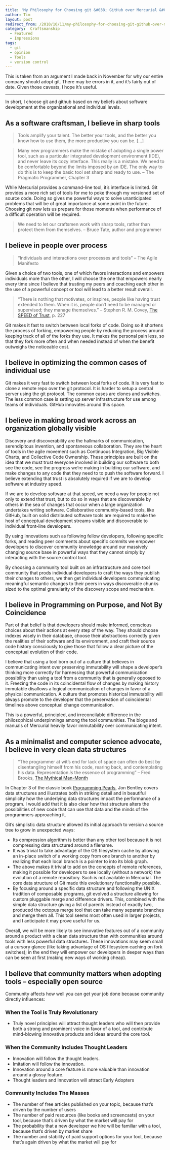 ```yaml
---
title: 'My Philosophy for Choosing git &#038; GitHub over Mercurial &#038; BitBucket'
author: Tim
layout: post
redirect_from: /2010/10/11/my-philosophy-for-choosing-git-github-over-mercurial-bitbucket/
category:  Craftsmanship
  - Featured
  - Impressions
tags:
  - git
  - opinion
  - Tools
  - version control
---
```

This is taken from an argument I made back in November for why our entire company should adopt git. There may be errors in it, and it&#8217;s fairly out of date. Given those caveats, I hope it&#8217;s useful.

* * *

In short, I choose git and github based on my beliefs about software development at the organizational and individual levels.

## As a software craftsman, I believe in sharp tools

> Tools amplify your talent. The better your tools, and the better you know how to use them, the more productive you can be. [&#8230;]

> Many new programmers make the mistake of adopting a single power tool, such as a particular integrated development environment (IDE), and never leave its cozy interface. This really is a mistake. We need to be comfortable beyond the limits imposed by an IDE. The only way to do this is to keep the basic tool set sharp and ready to use.
> &#8211; The Pragmatic Programmer, Chapter 3

<!--more-->

While Mercurial provides a command-line tool, it&#8217;s interface is limited. Git provides a more rich set of tools for me to poke through my versioned set of source code. Doing so gives me powerful ways to solve unanticipated problems that will be of great importance at some point in the future. Choosing git now lets us prepare for those moments when performance of a difficult operation will be required.

> We need to let our craftsmen work with sharp tools, rather than protect them from themselves.
> &#8211; Bruce Tate, author and programmer

## I believe in people over process

> &#8220;Individuals and interactions over processes and tools&#8221; &#8211; The Agile Manifesto

Given a choice of two tools, one of which favors interactions and empowers individuals more than the other, I will choose the one that empowers nearly every time since I believe that trusting my peers and coaching each other in the use of a powerful concept or tool will lead to a better result overall.

> &#8220;There is nothing that motivates, or inspires, people like having trust extended to them. When it is, people don&#8217;t need to be managed or supervised; they manage themselves.&#8221; &#8211; Stephen R. M. Covey, [The SPEED of Trust][1], p. 227

Git makes it fast to switch between local forks of code. Doing so it shortens the process of forking, empowering people by reducing the process around keeping track of all of the forks they use. It makes the personal pain less, so that they fork more often and when needed instead of when the benefit outweighs the noticeable cost.

## I believe in optimizing the common cases of individual use

Git makes it very fast to switch between local forks of code. It is very fast to clone a remote repo over the git protocol. It is harder to setup a central server using the git protocol. The common cases are clones and switches. The less common case is setting up server infrastructure for use among teams of individuals. GitHub innovates around this space.

## I believe in making broad work across an organization globally visible

Discovery and discoverability are the hallmarks of communication, serendipitous invention, and spontaneous collaboration. They are the heart of tools in the agile movement such as Continuous Integration, Big Visible Charts, and Collective Code Ownership. These principles are built on the idea that we must trust everyone involved in building our software to both see the code, see the progress we&#8217;re making in building our software, and make changes to any code that they need to to push the software forward. I believe extending that trust is absolutely required if we are to develop software at industry speed.

If we are to develop software at that speed, we need a way for people not only to extend that trust, but to do so in ways that are discoverable by others in the sea of changes that occur when a large organization undertakes writing software. Collaborative community-based tools, like GitHub, built on solid distributed software tools are required to make the host of conceptual development streams visible and discoverable to individual front-line developers.

By using innovations such as following fellow developers, following specific forks, and reading peer comments about specific commits we empower developers to discover community knowledge around our massively changing source base in powerful ways that they cannot simply by interacting with the source control tool.

By choosing a community tool built on an infrastructure and core tool community that prods individual developers to craft the ways they publish their changes to others, we then get individual developers communicating meaningful semantic changes to their peers in ways discoverable chunks sized to the optimal granularity of the discovery scope and mechanism.

## I believe in Programming on Purpose, and Not By Coincidence

Part of that belief is that developers should make informed, conscious choices about their actions at every step of the way. They should choose indexes wisely in their database, choose their abstractions correctly given the realities of their software and its environment, and craft their source code history consciously to give those that follow a clear picture of the conceptual evolution of their code.

I believe that using a tool born out of a culture that believes in communicating intent over preserving immutability will shape a developer&#8217;s thinking more correctly for harnessing that powerful communication possibility than using a tool from a community that is generally opposed to it. Freezing the code in its coincidental flow of changes by making history immutable disallows a logical communication of changes in favor of a physical communication. A culture that promotes historical immutability will always promote to the developer that the preservation of coincidental timelines above conceptual change communication.

This is a powerful, principled, and irreconcilable difference in the philosophical underpinnings among the tool communities. The blogs and manuals of Mercurial heavily favor immutability over communicating intent.

## As a minimalist and computer science advocate, I believe in very clean data structures

> &#8220;The programmer at wit&#8217;s end for lack of space can often do best by disentangling himself from his code, rearing back, and contemplating his data. Representation *is* the essence of programming&#8221; &#8211; Fred Brooks, [The Mythical Man-Month][2]

In Chapter 3 of the classic book [Programming Pearls][3], Jon Bentley covers data structures and illustrates both in striking detail and in beautiful simplicity how the underlying data structures impact the performance of a program. I would add that it is also clear how that structure alters the possibilities of new code that can use that data and the minds of the programmers approaching it.

Git&#8217;s simplistic data structure allowed its initial approach to version a source tree to grow in unexpected ways:

  * Its compression algorithm is better than any other tool because it is not compressing data structured around a filename.
  * It was trivial to take advantage of the OS filesystem cache by allowing an in-place switch of a working copy from one branch to another by realizing that each local branch is a pointer to into its blob graph.
  * The above makes it trivial to add on the concepts of remote references, making it possible for developers to see locally (without a network) the evolution of a remote repository. Such is not available in Mercurial. The core data structure of Git made this evolutionary functionality possible.
  * By focusing around a specific data structure and following the UNIX tradition of composable programs, git evolved a structure allowing for custom pluggable merge and difference drivers. This, combined with the simple data structure giving a list of parents instead of exactly two, produced the octopus merge tool that can take many separate branches and merge them all. This tool seems most often used in larger projects, and I anticipate it may prove useful for us.

Overall, we will be more likely to see innovative features out of a community around a product with a clean data structure than with communities around tools with less powerful data structures. These innovations may seem small at a cursory glance (like taking advantage of OS filesystem caching on fork switches); in the end they will empower our developers in deeper ways than can be seen at first (making new ways of working cheap).

## I believe that community matters when adopting tools &#8211; especially open source

Community affects how well you can get your job done because community directly influences:

### When the Tool is Truly Revolutionary

  * Truly novel principles will attract thought leaders who will then provide both a strong and prominent voice in favor of a tool, and contribute mind-blowing innovative products and ideas around the core tool.

### When the Community Includes Thought Leaders

  * Innovation will follow the thought leaders.
  * Imitation will follow the innovation.
  * Innovation around a core feature is more valuable than innovation around a glossy feature.
  * Thought leaders and Innovation will attract Early Adopters

### Community Includes The Masses

  * The number of free articles published on your topic, because that&#8217;s driven by the number of users
  * The number of paid resources (like books and screencasts) on your tool, because that&#8217;s driven by what the market will pay for
  * The probability that a new developer we hire will be familiar with a tool, because that&#8217;s driven by market share
  * The number and stability of paid support options for your tool, because that&#8217;s again driven by what the market will pay for

 [1]: http://amzn.to/cRCuZY
 [2]: http://amzn.to/cxk698
 [3]: http://amzn.to/9bR8Zv
